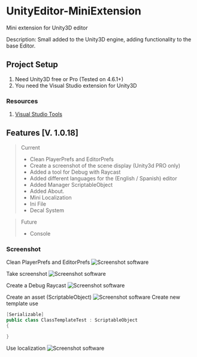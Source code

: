 # UnityEditor-MiniExtension
Mini extension for Unity3D editor

Description: Small added to the Unity3D engine, adding functionality to the base Editor.

## Project Setup

1. Need Unity3D free or Pro (Tested on 4.6.1+)
2. You need the Visual Studio extension for Unity3D

### Resources

1. [Visual Studio Tools](https://visualstudiogallery.msdn.microsoft.com/20b80b8c-659b-45ef-96c1-437828fe7cf2)

## Features [V. 1.0.18]

> Current
> 
> - Clean PlayerPrefs and EditorPrefs
> - Create a screenshot of the scene display (Unity3d PRO only)
> - Added a tool for Debug with Raycast
> - Added different languages for the (English / Spanish) editor
> - Added Manager ScriptableObject
> - Added About.
> - Mini Localization
> - Ini File
> - Decal System

> Future
>
> - Console

### Screenshot

Clean PlayerPrefs and EditorPrefs
![Screenshot software](https://raw.githubusercontent.com/lPinchol/UnityEditor-MiniExtension/master/Resources/Img/ClearEditExt.png "ClearEditExt")

Take screenshot
![Screenshot software](https://raw.githubusercontent.com/lPinchol/UnityEditor-MiniExtension/master/Resources/Img/ScreenShotGOExt.png "ScreenShotGOExt")

Create a Debug Raycast
![Screenshot software](https://raw.githubusercontent.com/lPinchol/UnityEditor-MiniExtension/master/Resources/Img/RayCastDebugExt.png "RayCastDebugExt")

Create an asset (ScriptableObject)
![Screenshot software](https://raw.githubusercontent.com/lPinchol/UnityEditor-MiniExtension/master/Resources/Img/ScriptableObjectExt.png "ScriptableObjectExt")
Create new template use
```csharp
[Serializable]
public class ClassTemplateTest : ScriptableObject 
{

}
```

Use localization
![Screenshot software](https://raw.githubusercontent.com/lPinchol/UnityEditor-MiniExtension/master/Resources/Img/LocalizationExt.png "LocalizationExt")